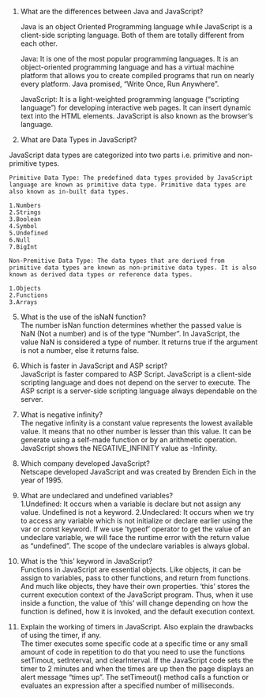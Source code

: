 1. What are the differences between Java and JavaScript?    
   
    Java is an object Oriented Programming language while JavaScript is a client-side scripting language. Both of them are totally different from each other.

    Java: It is one of the most popular programming languages. It is an object-oriented programming language and has a virtual machine platform that allows you to create compiled programs that run on nearly every platform. Java promised, “Write Once, Run Anywhere”.

    JavaScript: It is a light-weighted programming language (“scripting language”) for developing interactive web pages. It can insert dynamic text into the HTML elements. JavaScript is also known as the browser’s language.

3. What are Data Types in JavaScript?

JavaScript data types are categorized into two parts i.e. primitive and non-primitive types.

    Primitive Data Type: The predefined data types provided by JavaScript language are known as primitive data type. Primitive data types are also known as in-built data types.

    1.Numbers
    2.Strings
    3.Boolean
    4.Symbol
    5.Undefined
    6.Null
    7.BigInt

    Non-Premitive Data Type: The data types that are derived from primitive data types are known as non-primitive data types. It is also known as derived data types or reference data types.

    1.Objects
    2.Functions
    3.Arrays

5. What is the use of the isNaN function?   
    The number isNan function determines whether the passed value is NaN (Not a number) and is of the type “Number”. In JavaScript, the value NaN is considered a type of number. It returns true if the argument is not a number, else it returns false.

6. Which is faster in JavaScript and ASP script?   
    JavaScript is faster compared to ASP Script. JavaScript is a client-side scripting language and does not depend on the server to execute. The ASP script is a server-side scripting language always dependable on the server.

7. What is negative infinity?   
    The negative infinity is a constant value represents the lowest available value. It means that no other number is lesser than this value. It can be generate using a self-made function or by an arithmetic operation. JavaScript shows the NEGATIVE_INFINITY value as -Infinity.
   
8. Which company developed JavaScript?   
    Netscape developed JavaScript and was created by Brenden Eich in the year of 1995.

9. What are undeclared and undefined variables?   
    1.Undefined: It occurs when a variable is declare but not assign any value. Undefined is not a keyword.
    2.Undeclared: It occurs when we try to access any variable which is not initialize or declare earlier using the var or const keyword. If we use ‘typeof’ operator to get the value of an undeclare variable, we will face the runtime error with the return value as “undefined”. The scope of the undeclare variables is always global.

10. What is the ‘this’ keyword in JavaScript?   
    Functions in JavaScript are essential objects. Like objects, it can be assign to variables, pass to other functions, and return from functions. And much like objects, they have their own properties. ‘this’ stores the current execution context of the JavaScript program. Thus, when it use inside a function, the value of ‘this’ will change depending on how the function is defined, how it is invoked, and the default execution context.

18. Explain the working of timers in JavaScript. Also explain the drawbacks of using the timer, if any.   
    The timer executes some specific code at a specific time or any small amount of code in repetition to do that you need to use the functions setTimout, setInterval, and clearInterval. If the JavaScript code sets the timer to 2 minutes and when the times are up then the page displays an alert message “times up”. The setTimeout() method calls a function or evaluates an expression after a specified number of milliseconds.
